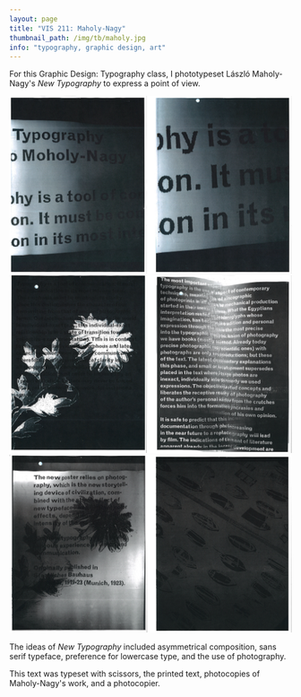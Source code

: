 ```yaml
---
layout: page
title: "VIS 211: Maholy-Nagy"
thumbnail_path: /img/tb/maholy.jpg
info: "typography, graphic design, art"
---
```


For this Graphic Design: Typography class, I phototypeset László Maholy-Nagy's *New Typography* to express a point of view. 

![Monstera](/img/maholy/1.png)
![Monstera](/img/maholy/2.png)
![Monstera](/img/maholy/3.png)

The ideas of *New Typography* included asymmetrical composition, sans serif typeface, preference for lowercase type, and the use of photography. 

This text was typeset with scissors, the printed text, photocopies of Maholy-Nagy's work, and a photocopier.



